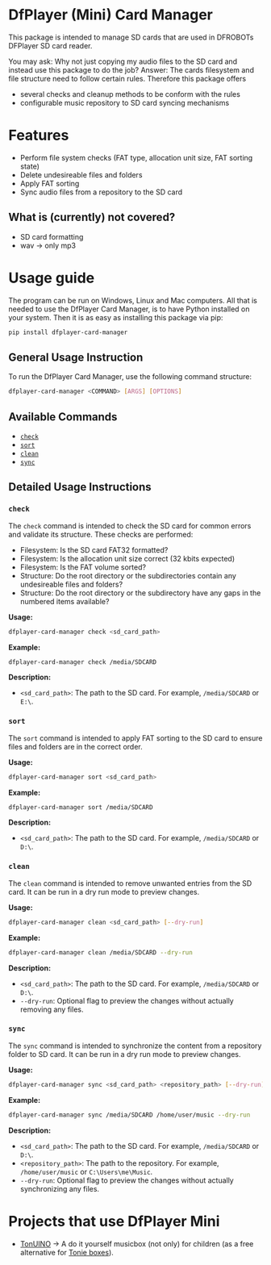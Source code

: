 # DfPlayer (Mini) Card Manager

This package is intended to manage SD cards that are used in DFROBOTs DFPlayer SD card reader.

You may ask: Why not just copying my audio files to the SD card and instead use this package to do the job? Answer: The cards filesystem and file structure need to follow certain rules. Therefore this package offers

- several checks and cleanup methods to be conform with the rules
- configurable music repository to SD card syncing mechanisms

# Features

- Perform file system checks (FAT type, allocation unit size, FAT sorting state)
- Delete undesireable files and folders
- Apply FAT sorting
- Sync audio files from a repository to the SD card

## What is (currently) not covered?

- SD card formatting
- wav -> only mp3

# Usage guide

The program can be run on Windows, Linux and Mac computers. All that is needed to use the DfPlayer Card Manager, is to have Python installed on your system. Then it is as easy as installing this package via pip:

```sh
pip install dfplayer-card-manager
```

## General Usage Instruction

To run the DfPlayer Card Manager, use the following command structure:

```sh
dfplayer-card-manager <COMMAND> [ARGS] [OPTIONS]
```

## Available Commands

- [`check`](#check)
- [`sort`](#sort)
- [`clean`](#clean)
- [`sync`](#sync)

## Detailed Usage Instructions

### `check`

The `check` command is intended to check the SD card for common errors and validate its structure. These checks are performed:

- Filesystem: Is the SD card FAT32 formatted?
- Filesystem: Is the allocation unit size correct (32 kbits expected)
- Filesystem: Is the FAT volume sorted?
- Structure: Do the root directory or the subdirectories contain any undesireable files and folders?
- Structure: Do the root directory or the subdirectory have any gaps in the numbered items available?

**Usage:**

```sh
dfplayer-card-manager check <sd_card_path>
```

**Example:**

```sh
dfplayer-card-manager check /media/SDCARD
```

**Description:**

- `<sd_card_path>`: The path to the SD card. For example, `/media/SDCARD` or `E:\`.

### `sort`

The `sort` command is intended to apply FAT sorting to the SD card to ensure files and folders are in the correct order.

**Usage:**

```sh
dfplayer-card-manager sort <sd_card_path>
```

**Example:**

```sh
dfplayer-card-manager sort /media/SDCARD
```

**Description:**

- `<sd_card_path>`: The path to the SD card. For example, `/media/SDCARD` or `D:\`.

### `clean`

The `clean` command is intended to remove unwanted entries from the SD card. It can be run in a dry run mode to preview changes.

**Usage:**

```sh
dfplayer-card-manager clean <sd_card_path> [--dry-run]
```

**Example:**

```sh
dfplayer-card-manager clean /media/SDCARD --dry-run
```

**Description:**

- `<sd_card_path>`: The path to the SD card. For example, `/media/SDCARD` or `D:\`.
- `--dry-run`: Optional flag to preview the changes without actually removing any files.

### `sync`

The `sync` command is intended to synchronize the content from a repository folder to SD card. It can be run in a dry run mode to preview changes.

**Usage:**

```sh
dfplayer-card-manager sync <sd_card_path> <repository_path> [--dry-run]
```

**Example:**

```sh
dfplayer-card-manager sync /media/SDCARD /home/user/music --dry-run
```

**Description:**

- `<sd_card_path>`: The path to the SD card. For example, `/media/SDCARD` or `D:\`.
- `<repository_path>`: The path to the repository. For example, `/home/user/music` or `C:\Users\me\Music`.
- `--dry-run`: Optional flag to preview the changes without actually synchronizing any files.

# Projects that use DfPlayer Mini

- [TonUINO](https://www.tonuino.de/TNG/) -> A do it yourself musicbox (not only) for children (as a free alternative for [Tonie boxes](https://tonies.com/de-de/tonieboxen/)).
